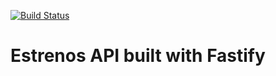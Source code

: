 [![Build Status](https://travis-ci.com/cine-estrenos/estrenos-api.svg?branch=master)](https://travis-ci.com/cine-estrenos/estrenos-api)

# Estrenos API built with Fastify
